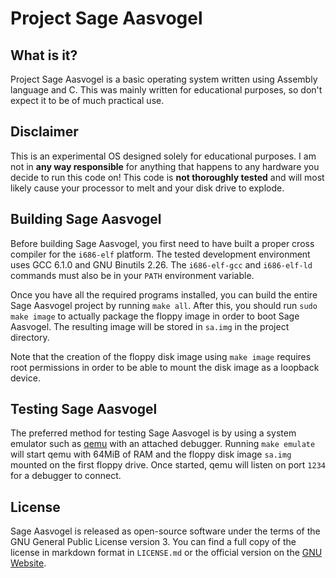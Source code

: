 # Project Sage Aasvogel

## What is it?

Project Sage Aasvogel is a basic operating system written using Assembly language and C. This was mainly written for educational purposes, so don't expect it to be of much practical use.

## Disclaimer

This is an experimental OS designed solely for educational purposes. I am not in **any way responsible** for anything that happens to any hardware you decide to run this code on! This code is **not thoroughly tested** and will most likely cause your processor to melt and your disk drive to explode.

## Building Sage Aasvogel

Before building Sage Aasvogel, you first need to have built a proper cross compiler for the `i686-elf` platform. The tested development environment uses GCC 6.1.0 and GNU Binutils 2.26. The `i686-elf-gcc` and `i686-elf-ld` commands must also be in your `PATH` environment variable.

Once you have all the required programs installed, you can build the entire Sage Aasvogel project by running `make all`. After this, you should run `sudo make image` to actually package the floppy image in order to boot Sage Aasvogel. The resulting image will be stored in `sa.img` in the project directory.

Note that the creation of the floppy disk image using `make image` requires root permissions in order to be able to mount the disk image as a loopback device.

## Testing Sage Aasvogel

The preferred method for testing Sage Aasvogel is by using a system emulator such as [qemu](http://www.qemu.org/) with an attached debugger. Running `make emulate` will start qemu with 64MiB of RAM and the floppy disk image `sa.img` mounted on the first floppy drive. Once started, qemu will listen on port `1234` for a debugger to connect.

## License

Sage Aasvogel is released as open-source software under the terms of the GNU General Public License version 3. You can find a full copy of the license in markdown format in `LICENSE.md` or the official version on the [GNU Website](https://www.gnu.org/licenses/gpl.html).
